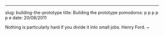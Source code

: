 --- 
slug: building-the-prototype
title: Building the prototype
pomodoros: p p p p p e
date: 20/08/2011

Nothing is particularly hard if you divide it into small jobs. Henry Ford.
~

